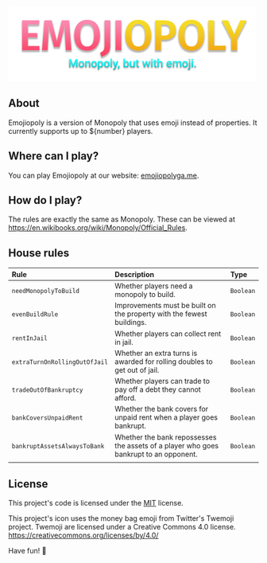 ![Emojiopoly logo](images/50transparent.png)

## About
Emojiopoly is a version of Monopoly that uses emoji instead of properties.
It currently supports up to ${number} players.

## Where can I play?
You can play Emojiopoly at our website: [emojiopolyga.me](http://emojiopolyga.me).

## How do I play?
The rules are exactly the same as Monopoly.
These can be viewed at https://en.wikibooks.org/wiki/Monopoly/Official_Rules.

## House rules
| Rule                          | Description                              | Type      |
| :---------------------------- | :--------------------------------------- | :-------- |
| `needMonopolyToBuild`         | Whether players need a monopoly to build.| `Boolean` |
| `evenBuildRule`               | Improvements must be built on the property with the fewest buildings. | `Boolean` |
| `rentInJail`                  | Whether players can collect rent in jail. | `Boolean`       |
| `extraTurnOnRollingOutOfJail` | Whether an extra turns is awarded for rolling doubles to get out of jail. | `Boolean` |
| `tradeOutOfBankruptcy`        | Whether players can trade to pay off a debt they cannot afford.                       | `Boolean` |
| `bankCoversUnpaidRent`        | Whether the bank covers for unpaid rent when a player goes bankrupt.                  | `Boolean` |
| `bankruptAssetsAlwaysToBank`  | Whether the bank repossesses the assets of a player who goes bankrupt to an opponent. | `Boolean` |
|                       |                                          |                |

## License
This project's code is licensed under the [MIT](\LICENSE) license.

This project's icon uses the money bag emoji from Twitter's Twemoji project.
Twemoji are licensed under a Creative Commons 4.0 license.
https://creativecommons.org/licenses/by/4.0/

Have fun! 🍆
